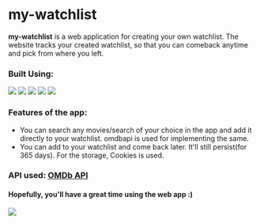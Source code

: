 # my-watchlist
<b>my-watchlist</b> is a web application for creating your own watchlist. The website tracks your created watchlist, so that you can comeback anytime and pick from where you left.

### Built Using:
<p> 
  <img src="https://img.shields.io/badge/-ReactJs-61DAFB?logo=react&logoColor=white&style=flat">
  <img src="https://img.shields.io/badge/TypeScript-007ACC?&logo=typescript&logoColor=white">
  <img src="https://img.shields.io/badge/-HTML5-E34F26?logo=HTML5&logoColor=white&style=flat">
  <img src="https://img.shields.io/badge/-CSS-1572B6?logo=Css3&logoColor=white&style=flat">
  <img src="https://img.shields.io/badge/-npm-CB3837?logo=npm&logoColor=white&style=flat"> 
</p>

### Features of the app:
<ul>
    <li>You can search any movies/search of your choice in the app and add it directly to your watchlist. omdbapi is used for implementing the same.</li>
    <li>You can add to your watchlist and come back later. It'll still persist(for 365 days). For the storage, Cookies is used.</li>
</ul>

### API used: <a href="http://www.omdbapi.com/">OMDb API</a>

#### Hopefully, you'll have a great time using the web app :)

<img src="https://github.com/ashishpoudel995/my-watchlist/blob/master/src/images/chillin.gif"/>
